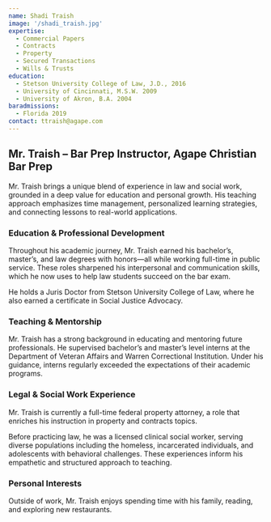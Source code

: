 ```yaml
---
name: Shadi Traish
image: '/shadi_traish.jpg'
expertise:
  - Commercial Papers
  - Contracts
  - Property
  - Secured Transactions
  - Wills & Trusts
education:
  - Stetson University College of Law, J.D., 2016
  - University of Cincinnati, M.S.W. 2009
  - University of Akron, B.A. 2004
baradmissions:
  - Florida 2019
contact: ttraish@agape.com
---
```


## **Mr. Traish – Bar Prep Instructor, Agape Christian Bar Prep**

Mr. Traish brings a unique blend of experience in law and social work, grounded in a deep value for education and personal growth. His teaching approach emphasizes time management, personalized learning strategies, and connecting lessons to real-world applications.

### Education & Professional Development

Throughout his academic journey, Mr. Traish earned his bachelor’s, master’s, and law degrees with honors—all while working full-time in public service. These roles sharpened his interpersonal and communication skills, which he now uses to help law students succeed on the bar exam.

He holds a Juris Doctor from Stetson University College of Law, where he also earned a certificate in Social Justice Advocacy.

### Teaching & Mentorship

Mr. Traish has a strong background in educating and mentoring future professionals. He supervised bachelor’s and master’s level interns at the Department of Veteran Affairs and Warren Correctional Institution. Under his guidance, interns regularly exceeded the expectations of their academic programs.

### Legal & Social Work Experience

Mr. Traish is currently a full-time federal property attorney, a role that enriches his instruction in property and contracts topics.

Before practicing law, he was a licensed clinical social worker, serving diverse populations including the homeless, incarcerated individuals, and adolescents with behavioral challenges. These experiences inform his empathetic and structured approach to teaching.

### Personal Interests

Outside of work, Mr. Traish enjoys spending time with his family, reading, and exploring new restaurants.
